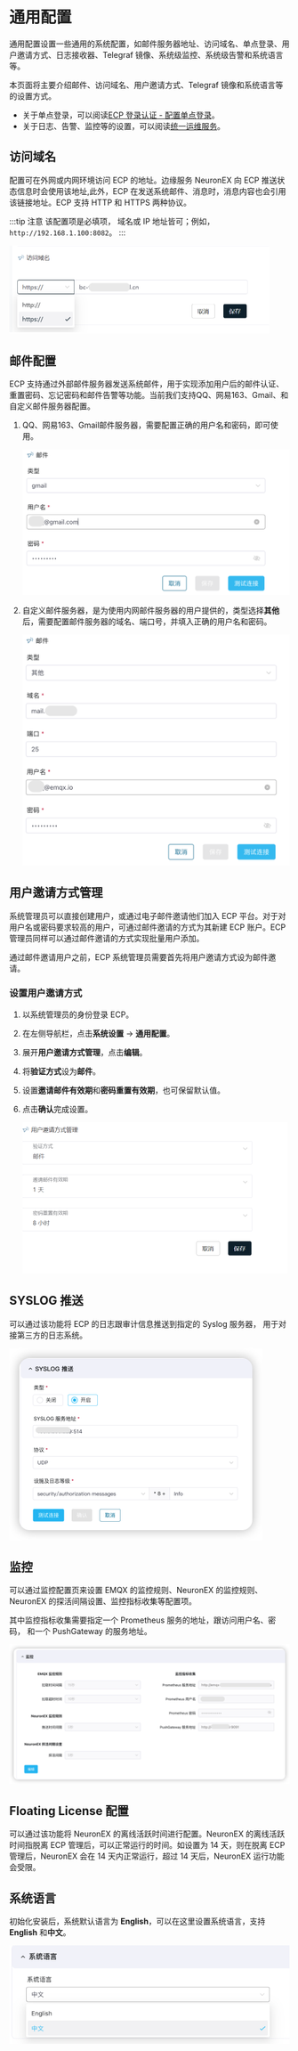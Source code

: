 # 通用配置

通用配置设置一些通用的系统配置，如邮件服务器地址、访问域名、单点登录、用户邀请方式、日志接收器、Telegraf 镜像、系统级监控、系统级告警和系统语言等。

本页面将主要介绍邮件、访问域名、用户邀请方式、Telegraf 镜像和系统语言等的设置方式。

- 关于单点登录，可以阅读[ECP 登录认证 - 配置单点登录](../acl/ecp_login.md#对接第三方认证)。
- 关于日志、告警、监控等的设置，可以阅读[统一运维服务](../monitor/introduction.md)。

## 访问域名

配置可在外网或内网环境访问 ECP 的地址。边缘服务 NeuronEX 向 ECP 推送状态信息时会使用该地址,此外，ECP 在发送系统邮件、消息时，消息内容也会引用该链接地址。ECP 支持 HTTP 和 HTTPS 两种协议。

:::tip 注意
该配置项是必填项， 域名或 IP 地址皆可；例如， `http://192.168.1.100:8082`。
:::


<img src="./_assets/manager-setting-DNS.png" alt="访问域名" style="zoom:50%;" />


## 邮件配置

ECP 支持通过外部邮件服务器发送系统邮件，用于实现添加用户后的邮件认证、重置密码、忘记密码和邮件告警等功能。当前我们支持QQ、网易163、Gmail、和自定义邮件服务器配置。

1. QQ、网易163、Gmail邮件服务器，需要配置正确的用户名和密码，即可使用。

   

   <img src="./_assets/manager-setting-mail.png" alt="邮件" style="zoom:50%;" />

2. 自定义邮件服务器，是为使用内网邮件服务器的用户提供的，类型选择**其他**后，需要配置邮件服务器的域名、端口号，并填入正确的用户名和密码。

   

   <img src="./_assets/manager-setting-mail2.png" alt="邮件" style="zoom:50%;" />


## 用户邀请方式管理

系统管理员可以直接创建用户，或通过电子邮件邀请他们加入 ECP 平台。对于对用户名或密码要求较高的用户，可通过邮件邀请的方式为其新建 ECP 账户。ECP 管理员同样可以通过邮件邀请的方式实现批量用户添加。

通过邮件邀请用户之前，ECP 系统管理员需要首先将用户邀请方式设为邮件邀请。


### 设置用户邀请方式

1. 以系统管理员的身份登录 ECP。

2. 在左侧导航栏，点击**系统设置** -> **通用配置**。

3. 展开**用户邀请方式管理**，点击**编辑**。

4. 将**验证方式**设为**邮件**。

5. 设置**邀请邮件有效期**和**密码重置有效期**，也可保留默认值。

6. 点击**确认**完成设置。

   

   <img src="./_assets/manager-setting-auth.png" alt="用户邀请方式" style="zoom:50%;" />


## SYSLOG 推送

可以通过该功能将 ECP 的日志跟审计信息推送到指定的 Syslog 服务器， 用于对接第三方的日志系统。

<img src="./_assets/syslog_push.png" alt="SYSLOG 推送" style="zoom:50%;" />

## 监控

可以通过监控配置页来设置 EMQX 的监控规则、NeuronEX 的监控规则、NeuronEX 的探活间隔设置、监控指标收集等配置项。

其中监控指标收集需要指定一个 Prometheus 服务的地址，跟访问用户名、密码， 和一个 PushGateway 的服务地址。

<img src="./_assets/monitoring_conf.png" alt="监控" style="zoom:50%;" />


## Floating License 配置

可以通过该功能将  NeuronEX 的离线活跃时间进行配置。NeuronEX 的离线活跃时间指脱离 ECP 管理后，可以正常运行的时间。如设置为 14 天，则在脱离 ECP 管理后，NeuronEX 会在 14 天内正常运行，超过 14 天后，NeuronEX 运行功能会受限。

## 系统语言

初始化安装后，系统默认语言为 **English**，可以在这里设置系统语言，支持 **English** 和**中文**。

<img src="./_assets/manager-setting-lang.png" alt="系统语言" style="zoom:80%;" />
